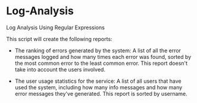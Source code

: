 # Log-Analysis
Log Analysis Using Regular Expressions


This script will create the following reports:

- The ranking of errors generated by the system: A list of all the error messages logged and how many times each error was found, sorted by the most common error to the least common error. This report doesn't take into account the users involved.

- The user usage statistics for the service: A list of all users that have used the system, including how many info messages and how many error messages they've generated. This report is sorted by username.

